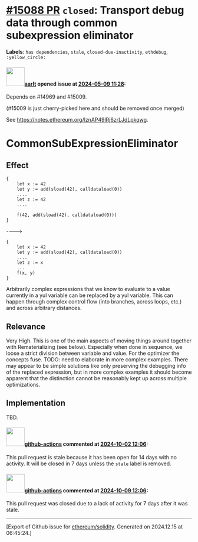# [\#15088 PR](https://github.com/ethereum/solidity/pull/15088) `closed`: Transport debug data through common subexpression eliminator
**Labels**: `has dependencies`, `stale`, `closed-due-inactivity`, `ethdebug`, `:yellow_circle:`


#### <img src="https://avatars.githubusercontent.com/u/5008794?u=aa5f725afdad81154a79cd5ab6be9340b08da4a9&v=4" width="50">[aarlt](https://github.com/aarlt) opened issue at [2024-05-09 11:28](https://github.com/ethereum/solidity/pull/15088):

Depends on #14969 and #15009.

(#15009 is just cherry-picked here and should be removed once merged)

See https://notes.ethereum.org/lznAP49lRj6zrLJdLpkqwg.

# CommonSubExpressionEliminator
## Effect
```
{
    let x := 42
    let y := add(sload(42), calldataload(0))
    ....
    let z := 42
    ....
    
    f(42, add(sload(42), calldataload(0)))
}
```
---->
```
{
    let x := 42
    let y := add(sload(42), calldataload(0))
    ....
    let z := x
    ...    
    f(x, y)
}
```
Arbitrarily complex expressions that we know to evaluate to a value currently in a yul variable can be replaced by a yul variable. This can happen through complex control flow (into branches, across loops, etc.) and across arbitrary distances.

## Relevance
Very High. This is one of the main aspects of moving things around together with Rematerializing (see below). Especially when done in sequence, we loose a strict division between variable and value. For the optimizer the concepts fuse.
TODO: need to elaborate in more complex examples. There may appear to be simple solutions like only preserving the debugging info of the replaced expression, but in more complex examples it should become apparent that the distinction cannot be reasonably kept up across multiple optimizations.

## Implementation
TBD.

#### <img src="https://avatars.githubusercontent.com/in/15368?v=4" width="50">[github-actions](https://github.com/apps/github-actions) commented at [2024-10-02 12:06](https://github.com/ethereum/solidity/pull/15088#issuecomment-2388476519):

This pull request is stale because it has been open for 14 days with no activity.
It will be closed in 7 days unless the `stale` label is removed.

#### <img src="https://avatars.githubusercontent.com/in/15368?v=4" width="50">[github-actions](https://github.com/apps/github-actions) commented at [2024-10-09 12:06](https://github.com/ethereum/solidity/pull/15088#issuecomment-2402135990):

This pull request was closed due to a lack of activity for 7 days after it was stale.


-------------------------------------------------------------------------------



[Export of Github issue for [ethereum/solidity](https://github.com/ethereum/solidity). Generated on 2024.12.15 at 06:45:24.]
